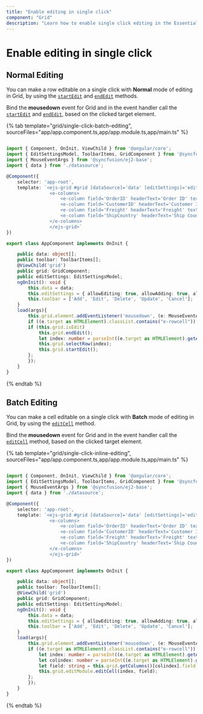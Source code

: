 ```yaml
---
title: "Enable editing in single click"
component: "Grid"
description: "Learn how to enable single click editing in the Essential JS 2 DataGrid control."
---
```


# Enable editing in single click

## Normal Editing

You can make a row editable on a single click with **Normal** mode of editing in Grid, by using the [`startEdit`](../../api/grid/#startedit) and [`endEdit`](../../api/grid/#endedit) methods.

Bind the **mousedown** event for Grid and in the event handler call the [`startEdit`](../../api/grid/#startedit) and [`endEdit`](../../api/grid/#endedit), based on the clicked target element.

{% tab template="grid/single-click-batch-editing", sourceFiles="app/app.component.ts,app/app.module.ts,app/main.ts" %}

```typescript

import { Component, OnInit, ViewChild } from '@angular/core';
import { EditSettingsModel, ToolbarItems, GridComponent } from '@syncfusion/ej2-angular-grids';
import { MouseEventArgs } from '@syncfusion/ej2-base';
import { data } from './datasource';

@Component({
    selector: 'app-root',
    template: `<ejs-grid #grid [dataSource]='data' [editSettings]='editSettings' [toolbar]='toolbar' allowPaging='true' (load)='load($event)'>
                <e-columns>
                    <e-column field='OrderID' headerText='Order ID' textAlign='Right' width=100 isPrimaryKey='true'></e-column>
                    <e-column field='CustomerID' headerText='Customer ID' width=120></e-column>
                    <e-column field='Freight' headerText='Freight' textAlign= 'Right' width=120 format= 'C2'></e-column>
                    <e-column field='ShipCountry' headerText='Ship Country' width=150></e-column>
                </e-columns>
                </ejs-grid>`
})

export class AppComponent implements OnInit {

    public data: object[];
    public toolbar: ToolbarItems[];
    @ViewChild('grid')
    public grid: GridComponent;
    public editSettings: EditSettingsModel;
    ngOnInit(): void {
        this.data = data;
        this.editSettings = { allowEditing: true, allowAdding: true, allowDeleting: true, mode: 'Normal' };
        this.toolbar = ['Add', 'Edit', 'Delete', 'Update', 'Cancel'];
    }
    load(args){
        this.grid.element.addEventListener('mousedown', (e: MouseEventArgs) => {
        if ((e.target as HTMLElement).classList.contains("e-rowcell")) {
        if (this.grid.isEdit)
            this.grid.endEdit();
            let index: number = parseInt((e.target as HTMLElement).getAttribute("Index"));
            this.grid.selectRow(index);
            this.grid.startEdit();
        };
        });
    }
}

```

{% endtab %}

## Batch Editing

You can make a cell editable on a single click with **Batch** mode of editing in Grid, by using the [`editCell`](../../api/grid/edit/#editcell) method.

Bind the **mousedown** event for Grid and in the event handler call the [`editCell`](../../api/grid/edit/#editcell) method, based on the clicked target element.

{% tab template="grid/single-click-inline-editing", sourceFiles="app/app.component.ts,app/app.module.ts,app/main.ts" %}

```typescript

import { Component, OnInit, ViewChild } from '@angular/core';
import { EditSettingsModel, ToolbarItems, GridComponent } from '@syncfusion/ej2-angular-grids';
import { MouseEventArgs } from '@syncfusion/ej2-base';
import { data } from './datasource';

@Component({
    selector: 'app-root',
    template: `<ejs-grid #grid [dataSource]='data' [editSettings]='editSettings' [toolbar]='toolbar' allowPaging='true' (load)='load($event)'>
                <e-columns>
                    <e-column field='OrderID' headerText='Order ID' textAlign='Right' width=100 isPrimaryKey='true'></e-column>
                    <e-column field='CustomerID' headerText='Customer ID' width=120></e-column>
                    <e-column field='Freight' headerText='Freight' textAlign= 'Right' width=120 format= 'C2'></e-column>
                    <e-column field='ShipCountry' headerText='Ship Country' width=150></e-column>
                </e-columns>
                </ejs-grid>`
})

export class AppComponent implements OnInit {

    public data: object[];
    public toolbar: ToolbarItems[];
    @ViewChild('grid')
    public grid: GridComponent;
    public editSettings: EditSettingsModel;
    ngOnInit(): void {
        this.data = data;
        this.editSettings = { allowEditing: true, allowAdding: true, allowDeleting: true, mode: 'Batch' };
        this.toolbar = ['Add', 'Edit', 'Delete', 'Update', 'Cancel'];
    }
    load(args){
        this.grid.element.addEventListener('mousedown', (e: MouseEventArgs) => {
        if ((e.target as HTMLElement).classList.contains("e-rowcell")) {
            let index: number = parseInt((e.target as HTMLElement).getAttribute("Index"));
            let colindex: number = parseInt((e.target as HTMLElement).getAttribute("aria-colindex"));
            let field: string = this.grid.getColumns()[colindex].field;
            this.grid.editModule.editCell(index, field);
        };
        });
    }
}

```

{% endtab %}